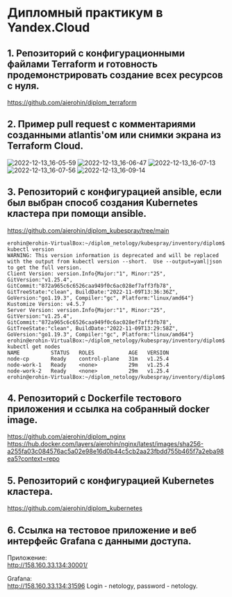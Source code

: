 # Дипломный практикум в Yandex.Cloud

## 1. Репозиторий с конфигурационными файлами Terraform и готовность продемонстрировать создание всех ресурсов с нуля.
https://github.com/aierohin/diplom_terraform
## 2. Пример pull request с комментариями созданными atlantis'ом или снимки экрана из Terraform Cloud.

![2022-12-13_16-05-59](https://user-images.githubusercontent.com/88886716/207345987-f9774bcb-ec9c-4f23-aaa8-67e375291bc2.png)
![2022-12-13_16-06-47](https://user-images.githubusercontent.com/88886716/207346050-687f9e80-7934-4f42-bcea-f0d431c055fe.png)
![2022-12-13_16-07-13](https://user-images.githubusercontent.com/88886716/207346117-eb26e68d-2348-47a0-9a9c-6149ed187b9e.png)
![2022-12-13_16-07-56](https://user-images.githubusercontent.com/88886716/207346184-513cf528-f2d3-4b2c-9c13-5bada56229e0.png)
![2022-12-13_16-09-14](https://user-images.githubusercontent.com/88886716/207346236-5a4f2485-374d-444f-ac0d-cbcb7880fd89.png)

## 3. Репозиторий с конфигурацией ansible, если был выбран способ создания Kubernetes кластера при помощи ansible.
https://github.com/aierohin/diplom_kubespray/tree/main
```
erohin@erohin-VirtualBox:~/diplom_netology/kubespray/inventory/diplom$ kubectl version 
WARNING: This version information is deprecated and will be replaced with the output from kubectl version --short.  Use --output=yaml|json to get the full version.
Client Version: version.Info{Major:"1", Minor:"25", GitVersion:"v1.25.4", GitCommit:"872a965c6c6526caa949f0c6ac028ef7aff3fb78", GitTreeState:"clean", BuildDate:"2022-11-09T13:36:36Z", GoVersion:"go1.19.3", Compiler:"gc", Platform:"linux/amd64"}
Kustomize Version: v4.5.7
Server Version: version.Info{Major:"1", Minor:"25", GitVersion:"v1.25.4", GitCommit:"872a965c6c6526caa949f0c6ac028ef7aff3fb78", GitTreeState:"clean", BuildDate:"2022-11-09T13:29:58Z", GoVersion:"go1.19.3", Compiler:"gc", Platform:"linux/amd64"}
erohin@erohin-VirtualBox:~/diplom_netology/kubespray/inventory/diplom$ kubectl get nodes
NAME          STATUS   ROLES           AGE   VERSION
node-cp       Ready    control-plane   31m   v1.25.4
node-work-1   Ready    <none>          29m   v1.25.4
node-work-2   Ready    <none>          29m   v1.25.4
erohin@erohin-VirtualBox:~/diplom_netology/kubespray/inventory/diplom$ 
```

## 4. Репозиторий с Dockerfile тестового приложения и ссылка на собранный docker image.
https://github.com/aierohin/diplom_nginx
https://hub.docker.com/layers/aierohin/nginx/latest/images/sha256-a255fa03c084576ac5a02e98e16d0b44c5cb2aa23fbdd755b465f7a2eba98ea5?context=repo

## 5. Репозиторий с конфигурацией Kubernetes кластера.
https://github.com/aierohin/diplom_kubernetes

## 6. Ссылка на тестовое приложение и веб интерфейс Grafana с данными доступа.
Приложение:  
http://158.160.33.134:30001/

Grafana:  
http://158.160.33.134:31596
Login - netology, password - netology.


